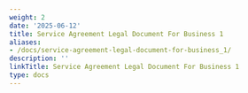 ```yaml
---
weight: 2
date: '2025-06-12'
title: Service Agreement Legal Document For Business 1
aliases:
- /docs/service-agreement-legal-document-for-business_1/
description: ''
linkTitle: Service Agreement Legal Document For Business 1
type: docs
---
```


